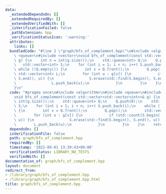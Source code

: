 ```yaml
---
data:
  _extendedDependsOn: []
  _extendedRequiredBy: []
  _extendedVerifiedWith: []
  _isVerificationFailed: false
  _pathExtension: hpp
  _verificationStatusIcon: ':warning:'
  attributes:
    links: []
  bundledCode: "#line 2 \"graph/bfs_of_complement.hpp\"\n#include <algorithm>\n#include\
    \ <queue>\n#include <vector>\nvoid bfs_of_complement(const std::vector<std::vector<int>>&\
    \ g) {\n    int n = int(g.size());\n    std::queue<int> Q;\n    Q.push(0);\n \
    \   std::vector<int> S;\n    for (int i = 1; i < n; i++) S.push_back(i);\n   \
    \ while (!Q.empty()) {\n        int v = Q.front();\n        Q.pop();\n       \
    \ std::vector<int> L;\n        for (int u : g[v]) {\n            if (std::count(S.begin(),\
    \ S.end(), u)) {\n                S.erase(std::find(S.begin(), S.end(), u));\n\
    \                L.push_back(u);\n            }\n        }\n    }\n    return;\n\
    }\n"
  code: "#pragma once\n#include <algorithm>\n#include <queue>\n#include <vector>\n\
    void bfs_of_complement(const std::vector<std::vector<int>>& g) {\n    int n =\
    \ int(g.size());\n    std::queue<int> Q;\n    Q.push(0);\n    std::vector<int>\
    \ S;\n    for (int i = 1; i < n; i++) S.push_back(i);\n    while (!Q.empty())\
    \ {\n        int v = Q.front();\n        Q.pop();\n        std::vector<int> L;\n\
    \        for (int u : g[v]) {\n            if (std::count(S.begin(), S.end(),\
    \ u)) {\n                S.erase(std::find(S.begin(), S.end(), u));\n        \
    \        L.push_back(u);\n            }\n        }\n    }\n    return;\n}"
  dependsOn: []
  isVerificationFile: false
  path: graph/bfs_of_complement.hpp
  requiredBy: []
  timestamp: '2022-09-01 13:39:43+09:00'
  verificationStatus: LIBRARY_NO_TESTS
  verifiedWith: []
documentation_of: graph/bfs_of_complement.hpp
layout: document
redirect_from:
- /library/graph/bfs_of_complement.hpp
- /library/graph/bfs_of_complement.hpp.html
title: graph/bfs_of_complement.hpp
---
```

